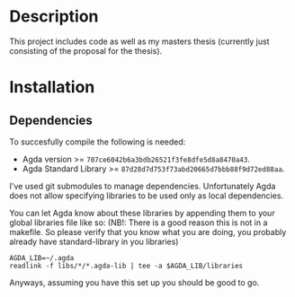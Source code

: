 Description
===========
This project includes code as well as my masters thesis (currently just
consisting of the proposal for the thesis).

Installation
============

Dependencies
------------
To succesfully compile the following is needed:

* Agda version >= `707ce6042b6a3bdb26521f3fe8dfe5d8a8470a43`.
* Agda Standard Library >= `87d28d7d753f73abd20665d7bbb88f9d72ed88aa`.

I've used git submodules to manage dependencies. Unfortunately Agda does not
allow specifying libraries to be used only as local dependencies.

You can let Agda know about these libraries by appending them to your global
libraries file like so: (NB!: There is a good reason this is not in a
makefile. So please verify that you know what you are doing, you probably
already have standard-library in you libraries)

    AGDA_LIB=~/.agda
    readlink -f libs/*/*.agda-lib | tee -a $AGDA_LIB/libraries

Anyways, assuming you have this set up you should be good to go.
